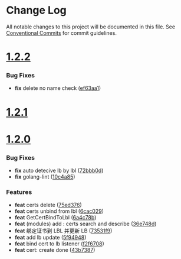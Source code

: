 # Change Log

All notable changes to this project will be documented in this file.
See [Conventional Commits](https://conventionalcommits.org) for commit guidelines.



# [1.2.2](https://github.com/tangx/qingclix/compare/v1.2.1...v1.2.2)

### Bug Fixes

* **fix** delete no name check ([ef63aa1](https://github.com/tangx/qingclix/commit/ef63aa1d0526ba1d33aca983b30aab6b94939084))



# [1.2.1](https://github.com/tangx/qingclix/compare/v1.2.0...v1.2.1)



# [1.2.0](https://github.com/tangx/qingclix/compare/v1.1.8...v1.2.0)

### Bug Fixes

* **fix** auto detecive lb by lbl ([72bbb0d](https://github.com/tangx/qingclix/commit/72bbb0d41612e3755b103561e0d3e0d683b2c8ad))
* **fix** golang-lint ([10c4a85](https://github.com/tangx/qingclix/commit/10c4a850d35fdd248875041bb67e4f57ee911a6a))


### Features

* **feat** certs delete ([75ed376](https://github.com/tangx/qingclix/commit/75ed376f098623df0ee29a9ebc5e1e42de709eda))
* **feat** certs unbind from lbl ([6cac029](https://github.com/tangx/qingclix/commit/6cac0291b233798d46c05096c84b68df003cf8dc))
* **feat** GetCertBindToLbl ([6a4c78b](https://github.com/tangx/qingclix/commit/6a4c78bc9bba58bff55e15a2b56b111d1464e0e4))
* **feat** (modules) add :  certs search and describe ([36e748d](https://github.com/tangx/qingclix/commit/36e748d01b4ef5cc6f0abb3d994e69553350778f))
* **feat** 绑定证书到 LBL 并更新 LB ([73531f9](https://github.com/tangx/qingclix/commit/73531f9a45d739619ae2c8d13abb365398b6b714))
* **feat** add lb update ([5f94948](https://github.com/tangx/qingclix/commit/5f94948e9a3b73b11a8806262743f96c385008be))
* **feat** bind cert to lb listener ([f2f6708](https://github.com/tangx/qingclix/commit/f2f6708c00675f9a58f353c7b5a3cb9b24a2a2a7))
* **feat** cert: create done ([43b7387](https://github.com/tangx/qingclix/commit/43b7387b425632fa3e3e90b5ffef5ceb5eb671fe))
